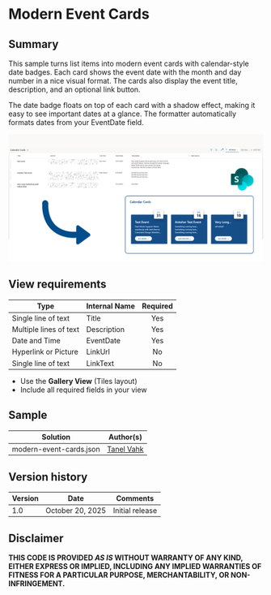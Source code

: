 # Modern Event Cards

## Summary
This sample turns list items into modern event cards with calendar-style date badges. Each card shows the event date with the month and day number in a nice visual format. The cards also display the event title, description, and an optional link button.

The date badge floats on top of each card with a shadow effect, making it easy to see important dates at a glance. The formatter automatically formats dates from your EventDate field.

![screenshot of the sample](./assets/Modern-Calendar-Card-Sample.png)

## View requirements
|Type               |Internal Name|Required|
|-------------------|-------------|:------:|
|Single line of text|Title        |Yes     |
|Multiple lines of text|Description  |Yes     |
|Date and Time      |EventDate    |Yes     |
|Hyperlink or Picture|LinkUrl      |No      |
|Single line of text|LinkText     |No      |

- Use the **Gallery View** (Tiles layout)
- Include all required fields in your view

## Sample

Solution|Author(s)
--------|---------
modern-event-cards.json | [Tanel Vahk](https://github.com/tvahk)

## Version history

Version |Date             |Comments
--------|-----------------|--------------------------------
1.0     |October 20, 2025 |Initial release

## Disclaimer
**THIS CODE IS PROVIDED *AS IS* WITHOUT WARRANTY OF ANY KIND, EITHER EXPRESS OR IMPLIED, INCLUDING ANY IMPLIED WARRANTIES OF FITNESS FOR A PARTICULAR PURPOSE, MERCHANTABILITY, OR NON-INFRINGEMENT.**




